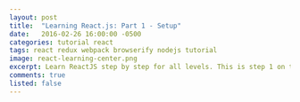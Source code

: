 ```yaml
---
layout: post
title:  "Learning React.js: Part 1 - Setup"
date:   2016-02-26 16:00:00 -0500
categories: tutorial react
tags: react redux webpack browserify nodejs tutorial
image: react-learning-center.png
excerpt: Learn ReactJS step by step for all levels. This is step 1 on this course where you will set up React.
comments: true
listed: false
---
```


